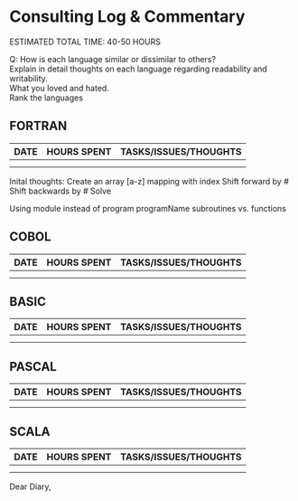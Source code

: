 # Consulting Log & Commentary 
ESTIMATED TOTAL TIME: 40-50 HOURS

Q: How is each language similar or dissimilar to others?  
   Explain in detail thoughts on each language regarding   readability and writability.   
   What you loved and hated.  
   Rank the languages   


## FORTRAN 
| DATE | HOURS SPENT | TASKS/ISSUES/THOUGHTS | 
|------|-------------|-----------------------|
|      |             |                       |
|      |             |                       |

Inital thoughts:
Create an array [a-z] mapping with index 
Shift forward by #
Shift backwards by #
Solve 


Using module instead of program programName
subroutines vs. functions






## COBOL
| DATE | HOURS SPENT | TASKS/ISSUES/THOUGHTS | 
|------|-------------|-----------------------|
|      |             |                       |
|      |             |                       |








## BASIC 
| DATE | HOURS SPENT | TASKS/ISSUES/THOUGHTS | 
|------|-------------|-----------------------|
|      |             |                       |
|      |             |                       |








## PASCAL
| DATE | HOURS SPENT | TASKS/ISSUES/THOUGHTS | 
|------|-------------|-----------------------|
|      |             |                       |
|      |             |                       |





## SCALA
| DATE | HOURS SPENT | TASKS/ISSUES/THOUGHTS | 
|------|-------------|-----------------------|
|      |             |                       |
|      |             |                       |


Dear Diary,
